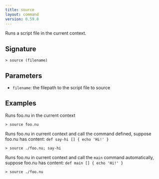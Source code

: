 ```yaml
---
title: source
layout: command
version: 0.59.0
---
```


Runs a script file in the current context.

## Signature

```> source (filename)```

## Parameters

 -  `filename`: the filepath to the script file to source

## Examples

Runs foo.nu in the current context
```shell
> source foo.nu
```

Runs foo.nu in current context and call the command defined, suppose foo.nu has content: `def say-hi [] { echo 'Hi!' }`
```shell
> source ./foo.nu; say-hi
```

Runs foo.nu in current context and call the `main` command automatically, suppose foo.nu has content: `def main [] { echo 'Hi!' }`
```shell
> source ./foo.nu
```

